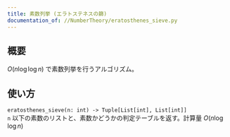 ```yaml
---
title: 素数列挙 (エラトステネスの篩)
documentation_of: //NumberTheory/eratosthenes_sieve.py
---
```


## 概要
$O(n\log \log n)$ で素数列挙を行うアルゴリズム。

## 使い方
`eratosthenes_sieve(n: int) -> Tuple[List[int], List[int]]`  
`n` 以下の素数のリストと、素数かどうかの判定テーブルを返す。計算量 $O(n \log \log n)$
